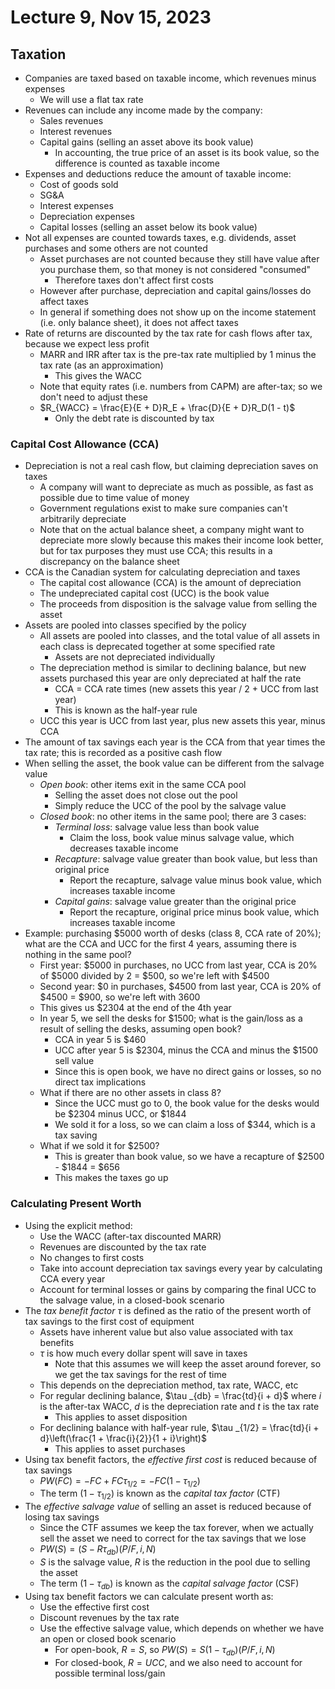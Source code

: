 # Lecture 9, Nov 15, 2023

## Taxation

* Companies are taxed based on taxable income, which revenues minus expenses
	* We will use a flat tax rate
* Revenues can include any income made by the company:
	* Sales revenues
	* Interest revenues
	* Capital gains (selling an asset above its book value)
		* In accounting, the true price of an asset is its book value, so the difference is counted as taxable income
* Expenses and deductions reduce the amount of taxable income:
	* Cost of goods sold
	* SG&A
	* Interest expenses
	* Depreciation expenses
	* Capital losses (selling an asset below its book value)
* Not all expenses are counted towards taxes, e.g. dividends, asset purchases and some others are not counted
	* Asset purchases are not counted because they still have value after you purchase them, so that money is not considered "consumed"
		* Therefore taxes don't affect first costs
	* However after purchase, depreciation and capital gains/losses do affect taxes
	* In general if something does not show up on the income statement (i.e. only balance sheet), it does not affect taxes
* Rate of returns are discounted by the tax rate for cash flows after tax, because we expect less profit
	* MARR and IRR after tax is the pre-tax rate multiplied by 1 minus the tax rate (as an approximation)
		* This gives the WACC
	* Note that equity rates (i.e. numbers from CAPM) are after-tax; so we don't need to adjust these
	* $R_{WACC} = \frac{E}{E + D}R_E + \frac{D}{E + D}R_D(1 - t)$
		* Only the debt rate is discounted by tax

### Capital Cost Allowance (CCA)

* Depreciation is not a real cash flow, but claiming depreciation saves on taxes
	* A company will want to depreciate as much as possible, as fast as possible due to time value of money
	* Government regulations exist to make sure companies can't arbitrarily depreciate
	* Note that on the actual balance sheet, a company might want to depreciate more slowly because this makes their income look better, but for tax purposes they must use CCA; this results in a discrepancy on the balance sheet
* CCA is the Canadian system for calculating depreciation and taxes
	* The capital cost allowance (CCA) is the amount of depreciation
	* The undepreciated capital cost (UCC) is the book value
	* The proceeds from disposition is the salvage value from selling the asset
* Assets are pooled into classes specified by the policy
	* All assets are pooled into classes, and the total value of all assets in each class is deprecated together at some specified rate
		* Assets are not depreciated individually
	* The depreciation method is similar to declining balance, but new assets purchased this year are only depreciated at half the rate
		* CCA = CCA rate times (new assets this year / 2 + UCC from last year)
		* This is known as the half-year rule
	* UCC this year is UCC from last year, plus new assets this year, minus CCA
* The amount of tax savings each year is the CCA from that year times the tax rate; this is recorded as a positive cash flow
* When selling the asset, the book value can be different from the salvage value
	* *Open book*: other items exit in the same CCA pool
		* Selling the asset does not close out the pool
		* Simply reduce the UCC of the pool by the salvage value
	* *Closed book*: no other items in the same pool; there are 3 cases:
		* *Terminal loss*: salvage value less than book value
			* Claim the loss, book value minus salvage value, which decreases taxable income
		* *Recapture*: salvage value greater than book value, but less than original price
			* Report the recapture, salvage value minus book value, which increases taxable income
		* *Capital gains*: salvage value greater than the original price
			* Report the recapture, original price minus book value, which increases taxable income
* Example: purchasing \$5000 worth of desks (class 8, CCA rate of 20%); what are the CCA and UCC for the first 4 years, assuming there is nothing in the same pool?
	* First year: \$5000 in purchases, no UCC from last year, CCA is 20% of \$5000 divided by 2 = \$500, so we're left with \$4500
	* Second year: \$0 in purchases, \$4500 from last year, CCA is 20% of \$4500 = \$900, so we're left with 3600
	* This gives us \$2304 at the end of the 4th year
	* In year 5, we sell the desks for \$1500; what is the gain/loss as a result of selling the desks, assuming open book?
		* CCA in year 5 is \$460
		* UCC after year 5 is \$2304, minus the CCA and minus the \$1500 sell value
		* Since this is open book, we have no direct gains or losses, so no direct tax implications
	* What if there are no other assets in class 8?
		* Since the UCC must go to 0, the book value for the desks would be \$2304 minus UCC, or \$1844
		* We sold it for a loss, so we can claim a loss of \$344, which is a tax saving
	* What if we sold it for \$2500?
		* This is greater than book value, so we have a recapture of \$2500 - \$1844 = \$656
		* This makes the taxes go up
	
### Calculating Present Worth

* Using the explicit method:
	* Use the WACC (after-tax discounted MARR)
	* Revenues are discounted by the tax rate
	* No changes to first costs
	* Take into account depreciation tax savings every year by calculating CCA every year
	* Account for terminal losses or gains by comparing the final UCC to the salvage value, in a closed-book scenario
* The *tax benefit factor* $\tau$ is defined as the ratio of the present worth of tax savings to the first cost of equipment
	* Assets have inherent value but also value associated with tax benefits
	* $\tau$ is how much every dollar spent will save in taxes
		* Note that this assumes we will keep the asset around forever, so we get the tax savings for the rest of time
	* This depends on the depreciation method, tax rate, WACC, etc
	* For regular declining balance, $\tau _{db} = \frac{td}{i + d}$ where $i$ is the after-tax WACC, $d$ is the depreciation rate and $t$ is the tax rate
		* This applies to asset disposition
	* For declining balance with half-year rule, $\tau _{1/2} = \frac{td}{i + d}\left(\frac{1 + \frac{i}{2}}{1 + i}\right)$
		* This applies to asset purchases
* Using tax benefit factors, the *effective first cost* is reduced because of tax savings
	* $PW(FC) = -FC + FC\tau _{1/2} = -FC(1 - \tau _{1/2})$
	* The term $(1 - \tau _{1/2})$ is known as the *capital tax factor* (CTF)
* The *effective salvage value* of selling an asset is reduced because of losing tax savings
	* Since the CTF assumes we keep the tax forever, when we actually sell the asset we need to correct for the tax savings that we lose
	* $PW(S) = (S - R\tau _{db})(P/F, i, N)$
	* $S$ is the salvage value, $R$ is the reduction in the pool due to selling the asset
	* The term $(1 - \tau _{db})$ is known as the *capital salvage factor* (CSF)
* Using tax benefit factors we can calculate present worth as:
	* Use the effective first cost
	* Discount revenues by the tax rate
	* Use the effective salvage value, which depends on whether we have an open or closed book scenario
		* For open-book, $R = S$, so $PW(S) = S(1 - \tau _{db})(P/F, i, N)$
		* For closed-book, $R = UCC$, and we also need to account for possible terminal loss/gain

